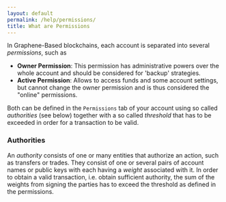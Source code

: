 ```yaml
---
layout: default
permalink: /help/permissions/
title: What are Permissions
---
```


In Graphene-Based blockchains, each account is separated into several
*permissions*, such as

* **Owner Permission**: This permission has administrative powers over the whole account and should be considered for 'backup' strategies.
* **Active Permission**: Allows to access funds and some account settings, but cannot change the owner permission and is thus considered the "online" permissions.

Both can be defined in the `Permissions` tab of your account using so called
*authorities* (see below) together with a so called *threshold* that has to be
exceeded in order for a transaction to be valid.

### Authorities

An *authority* consists of one or many entities that authorize an action, such
as transfers or trades. They consist of one or several pairs of account names
or public keys with each having a *weight* associated with it. In order to
obtain a valid transaction, i.e. obtain sufficient authority, the sum of the
weights from signing the parties has to exceed the threshold as defined in the
permissions.
